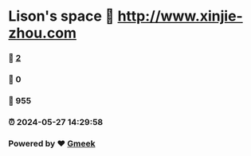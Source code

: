 # Lison's space :link: http://www.xinjie-zhou.com 
### :page_facing_up: [2](http://www.xinjie-zhou.com/tag.html) 
### :speech_balloon: 0 
### :hibiscus: 955 
### :alarm_clock: 2024-05-27 14:29:58 
### Powered by :heart: [Gmeek](https://github.com/Meekdai/Gmeek)
